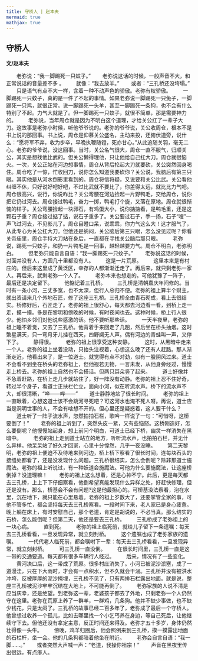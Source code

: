 ```yaml
---
title: 守桥人 | 赵本夫
mermaid: true
mathjax: true
---
```


## **守桥人**

**文/赵本夫**

　　老弥说：“我一脚踢死一只蚊子。”
　　老弥说这话的时候，一般声音不大，和正常说话的音量差不多 。
　　就像：“我去放羊。”
　　或者：“三孔桥还没垮塌。”
　　只是语气有点不大一样，含着一种不动声色的骄傲。老弥有权骄傲。
　　一脚踢死一只蚊子，真的是一件了不起的事情。如果老弥说一脚踢死一只兔子，一脚踢死一只鸡，就很正常。说一脚踢死一头羊，甚至一脚踢死一条狗，也不会有什么特别了不起。力气大就是了。但一脚踢死一只蚊子，就很不简单，那是需要神力的。
　　老弥说，当年周仓就是因为不明白这个道理，才给关公扛了一辈子大刀。这故事是老弥小时候，听他爷爷说的。老弥的爷爷说，关公收周仓，根本不是书上说的那回事。书上说，周仓是仰慕关公盛名，主动来投，还俯伏道旁，说什么：“愿将军不弃，收为步卒，早晚执鞭随镫，死亦甘心。”从此追随关羽，毫无二心。老弥的爷爷说，没这回事。当时，关公名气很大，周仓一直不服气，归顺关公，其实是想找他比武的。但关公懒得理他，只让他给自己扛大刀。周仓就很恼火。一次，关公正站在河边想事情，周仓从背后抡起大刀就要砍，关公突然回身喝住。周仓吃了一惊，忙收回刀，说你怎么知道我要砍你？关公说，我脑后有第三只眼。其实他是从河水倒影里看到的。周仓将信将疑，又说要和关公比武。关公看他纠缠不休，只好说好吧好吧，不过比武就不要比了，你差得太远，就比比力气吧。周仓很高兴，说行，你说咋比？关公弯腰在河边捡起一片野鸭毛，交给周仓，说你把它扔过河去。周仓接过鸭毛，奋力一掷，鸭毛打个旋，又落在原地。周仓就很惭愧的样子。关公弯腰捡起一块卵石，有鸡蛋大小，说你掂掂看，是鸭毛重，还是这颗石子重？周仓接过掂了掂，说石子重多了。关公要过石子，手一扬，石子“嗖”一声飞过河去，不见影儿了。周仓目瞪口呆，说乖乖，你力气这么大！这才服气了，从此专心为关公扛大刀。但他还是纳闷，关公脑后第三只眼，怎么没见过呢？你看关帝庙里，周仓手持大刀站在身后，一直都在寻找关公脑后那只眼。
　　老弥说，踢死一只蚊子，和扔一片鸭毛是一回事，越轻越要力气。周仓不明白，老弥明白。
　　但老弥只能自言自语：“我一脚踢死一只蚊子。”
　　老弥说这话的时候，对面并没有人，方圆几十里都没有人。
　　这是一片荒原。
　　这里本来是有村庄的。但后来这里成了黄泛区，幸存的人都渐渐迁走了。再后来，就只剩老弥一家人。再后来，就剩老弥一个人了。
　　老弥本来也想走的。可他犹豫了一阵子，最后还是决定留下。
　　他惦记着三孔桥。
　　三孔桥是清朝嘉庆年间修的。当时有一条小河，三丈多宽，也不太深，但行人总归不便。老弥的祖上算半个财主，就出资请来几个外地石匠，修了这座三孔桥。三孔桥全由青石砌成，看上去很结实。桥修好后，石匠走了。老弥的祖上很舒心，每天都去河边看一看，到桥上走一走，摸一摸。多是在黎明和傍晚的时候，有时夜间也去。这种时候，桥上行人很少。他怕乡邻们对他说些感激的话。他不要听那些话。
　　一天半夜里，老弥的祖上睡不着觉，又去了三孔桥。他背着手来回走了几趟，然后坐在桥头抽烟。这时繁星满天，只一弯月牙儿挂在西天，四野阒无人声。偶有河边的青蛙叫一声，又停下了。
　　静得很。
　　老弥的祖上很享受这种安静。
　　这时，从黑暗中走来一个人。老弥的祖上坐着没动，只抬头注视着，心想这么晚了还有人赶路。那人渐渐走近，他看出来了，是一位道士。就觉得有点不对劲，似有一股阴风过来。道士不会看不到坐在桥头的老弥祖上，但他视若无物，一言未发，从他身旁经过，慢慢走上桥去。老弥的祖上自然也不会搭话。但两只耳朵竖了起来。
　　道士好像并不急着赶路，在桥上走几步就站住了，好一阵没有动静。老弥的祖上忍不住好奇，转过半个身子，看道士正扶栏伫立，面向小河，似在听流水声。桥下的流水声不大，却很清晰，“哗——哗——”
　　道士静静地站了很长时间。
　　老弥的祖上一直瞅着，心想这道士该不会跳河寻死吧？可这河水也淹不死人呀。再说，道士应当是洞明世事的人，不会有啥想不开的。但心里还是疑惑着，这人要干什么？
　　道士听了一阵子流水声，忽然拍拍石栏，歌吟一样说了一句：“可惜呀，这桥要倒了！”
　　老弥的祖上听到了，突然头皮一紧，又有些恼怒。这桥刚造好，怎么要倒呢？他慢慢站起身，想上前问个明白，可道士已经下桥，幽灵一样消失在黑暗中。
　　老弥的祖上走到道士站立的地方，听听流水声，也拍拍石栏，并无什么异样。他呆呆站了好久才回家，心里十分惶然，几乎一夜没睡。
　　第二天黎明，老弥的祖上便迫不及待地来到河边，桥上桥下察看了很长时间，连每块石头的接缝处都看了，还是没发现什么问题。三孔桥很结实，怎么会倒呢？除非那道士施魔法。老弥的祖上听说过，有一种妖道会施魔法。可他为什么要施魔法，让这座桥倒掉？没道理嘛！
　　老弥的祖上这么想着，还是心神不宁。此后，更是每天都去三孔桥，上上下下仔细察看，他倒希望真能发现什么异样之处，好赶快修理，但还是没有。那么，桥基会不会有问题?这是他最担心的。可桥基没法察看，泡在水里，沉在地下，就只能在心里悬着。老弥的祖上岁数大了，还要掌管全家的事，可他不管多忙，都会坚持每天去三孔桥察看。一段时间下来，老人家已是身心疲惫。晚上躺在床上，有时安慰自己，那个老道，肯定是胡说的，不必当真。那么结实的石桥，怎么能倒呢？但第二天，他还是要去三孔桥。
　　三孔桥成了老弥祖上的一块心病。
　　直到死。
　　老弥的祖上临死前，就给儿子留下一条遗嘱：每天去三孔桥看看，一旦发现异常，就立刻封桥。
　　这个遗嘱也成了老弥家族的遗嘱。
　　一代代老人临死前，都会嘱咐下一辈：每天去三孔桥看看，一旦发现异常，就立刻封桥。
　　可三孔桥一直没倒。
　　在很长时间里，三孔桥一直是这一带的交通要道。每天都有很多车辆行人经过。
　　后来，情况有了一些变化。
　　黄河决口后，这一带成了荒原。很多村庄消失了。小河已被泥沙淤塞，成了一道漫洼，只在下大雨时，才会有一点积水，但不久就会干涸。三孔桥并没有被洪水冲垮，反被厚厚的泥沙掩埋，三孔桥不见了，只有两排石栏露出地面。就是说，整座三孔桥被泥沙牢牢沉结在大地上，不可能再倒了。
　　老弥家族的人说不清是应当庆幸，还是绝望。到老弥这一辈，老婆孩子都去了外地，只剩老弥一个人仍然守在这里。老弥在荒原上养了一群羊，一群鸡，几条狗。他并不缺少事做，也不缺少钱花，只是太闷了。三孔桥的故事已经二百多年了，老弥成了最后一个守桥人。他曾想过收养一个孤儿，比如去哪里找一个小乞丐养在身边，等自己死后，让他继续守下去。但他还没有拿定主意，反正时间还来得及。老弥才五十多岁，身体仍然壮得像一头牛。
　　傍晚，鸡羊归圈后，他会照例来到三孔桥，摸一摸露出地面的石栏杆，坐一会。他的几条狗都陪着他坐在附近。
　　老弥会自言自语：“我一脚……。”
　　或者突然大声喊一声：“老道，我操你祖宗！”
　　声音在黑夜里传出很远，有点瘆人。